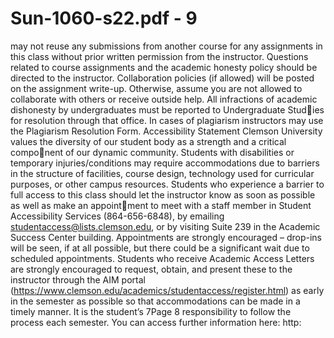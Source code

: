 # Sun-1060-s22.pdf - 9

may not reuse any submissions from another course for any assignments in this class without prior
written permission from the instructor. Questions related to course assignments and the academic
honesty policy should be directed to the instructor. Collaboration policies (if allowed) will be
posted on the assignment write-up. Otherwise, assume you are not allowed to collaborate with
others or receive outside help.
All infractions of academic dishonesty by undergraduates must be reported to Undergraduate Studies for resolution through that office. In cases of plagiarism instructors may use the Plagiarism
Resolution Form.
Accessibility Statement
Clemson University values the diversity of our student body as a strength and a critical component of our dynamic community. Students with disabilities or temporary injuries/conditions may
require accommodations due to barriers in the structure of facilities, course design, technology
used for curricular purposes, or other campus resources. Students who experience a barrier to full
access to this class should let the instructor know as soon as possible as well as make an appointment to meet with a staff member in Student Accessibility Services (864-656-6848), by emailing
studentaccess@lists.clemson.edu, or by visiting Suite 239 in the Academic Success Center
building. Appointments are strongly encouraged – drop-ins will be seen, if at all possible, but there
could be a significant wait due to scheduled appointments. Students who receive Academic Access
Letters are strongly encouraged to request, obtain, and present these to the instructor through the
AIM portal (https://www.clemson.edu/academics/studentaccess/register.html) as early in
the semester as possible so that accommodations can be made in a timely manner. It is the student’s
7Page 8
responsibility to follow the process each semester. You can access further information here: http: